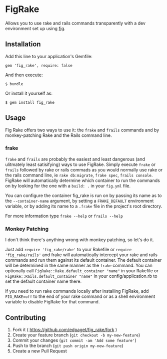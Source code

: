 # FigRake

Allows you to use rake and rails commands transparently with a dev environment set up using [fig](http://fig.sh).

## Installation

Add this line to your application's Gemfile:

    gem 'fig_rake', require: false

And then execute:

    $ bundle

Or install it yourself as:

    $ gem install fig_rake

## Usage

Fig Rake offers two ways to use it: the `frake` and `frails` commands and by monkey-patching Rake and the Rails command line.

### frake

`frake` and `frails` are probably the easiest and least dangerous (and ulitmately least satisifying) ways to use FigRake. Simply execute `frake` or `frails` followed by rake  or rails commads as you would normally use rake or the rails command line, ie `rake db:migrate`,  `frake spec`, `frails console`. FigRake will automatically determine which container to run the commands on by looking for the one with a `build: .` in your `fig.yml` file.

You can configure the container fig_rake is run on by passing its name as to the `--container-name` argument, by setting a `FRAKE_DEFAULT` environment variable, or by adding its name to a `.frake` file in the project's root directory.

For more information type `frake --help` or `frails --help`

### Monkey Patching

I don't think there's anything wrong with monkey patching, so let's do it.

Just add `require 'fig_rake/rake'` to your Rakefile or `require 'fig_rake/rails'` and frake will automatically intercept your rake and rails commands and run them against its default container. The default container will be determined in the same manner as the `frake` command. You can optionally call `FigRake::Rake.default_container "name"` in your Rakefile or `FigRake::Rails.default_container "name"` in your config/application.rb to set the default container name there.

If you need to run rake commands locally after installing FigRake, add `FIG_RAKE=off` to the end of your rake command or as a shell environment variable to disable FigRake for that command.

## Contributing

1. Fork it ( https://github.com/edpaget/fig_rake/fork )
2. Create your feature branch (`git checkout -b my-new-feature`)
3. Commit your changes (`git commit -am 'Add some feature'`)
4. Push to the branch (`git push origin my-new-feature`)
5. Create a new Pull Request
